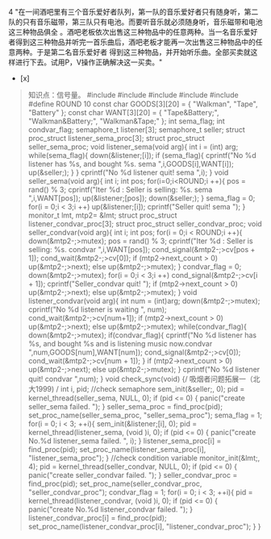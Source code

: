4
"在一间酒吧里有三个音乐爱好者队列，第一队的音乐爱好者只有随身听，第二队的只有音乐磁带，第三队只有电池。而要听音乐就必须随身听，音乐磁带和电池这三种物品俱全
。酒吧老板依次出售这三种物品中的任意两种。当一名音乐爱好者得到这三种物品并听完一首乐曲后，酒吧老板才能再一次出售这三种物品中的任意两种。于是第二名音乐爱好者
得到这三种物品，并开始听乐曲。全部买卖就这样进行下去。试用P，V操作正确解决这一买卖。"
- [x]  

> 知识点：信号量。
> #include  #include  #include  #include  #include  #define ROUND 10 const char
> GOODS[3][20] = { "Walkman", "Tape", "Battery" }; const char WANT[3][20] = {
> "Tape&amp;Battery;", "Walkman&amp;Battery;", "Walkman&amp;Tape;" }; int
> sema_flag; int condvar_flag; semaphore_t listener[3]; semaphore_t seller;
> struct proc_struct listener_sema_proc[3]; struct proc_struct
> seller_sema_proc; void listener_sema(void arg){ int i = (int) arg;
> while(sema_flag){ down(&amp;listener;[i]); if (sema_flag){ cprintf("No %d
> listener has %s, and bought %s. sema 
> ",i,GOODS[i],WANT[i]);
> up(&amp;seller;); } } cprintf("No %d listener quit! sema
> ",i); } void
> seller_sema(void arg){ int i; int pos; for(i=0;i<ROUND;i ++){ pos = rand() %
> 3; cprintf("Iter %d : Seller is selling: %s. sema 
> ",i,WANT[pos]);
> up(&amp;listener;[pos]); down(&amp;seller;); } sema_flag = 0; for(i = 0;i <
> 3;i ++) up(&amp;listener;[i]); cprintf("Seller quit! sema
> "); } monitor_t
> lmt, mtp2= &amp;lmt; struct proc_struct listener_condvar_proc[3]; struct
> proc_struct seller_condvar_proc; void seller_condvar(void arg){ int i; int
> pos; for(i = 0;i < ROUND;i ++){ down(&amp;mtp2-;>mutex); pos = rand() % 3;
> cprintf("Iter %d : Seller is selling: %s. condvar
> ",i,WANT[pos]);
> cond_signal(&amp;mtp2-;>cv[pos + 1]); cond_wait(&amp;mtp2-;>cv[0]); if
> (mtp2->next_count > 0) up(&amp;mtp2-;>next); else up(&amp;mtp2-;>mutex); }
> condvar_flag = 0; down(&amp;mtp2-;>mutex); for(i = 0;i < 3;i ++)
> cond_signal(&amp;mtp2-;>cv[i + 1]); cprintf("Seller_condvar quit! 
> "); if
> (mtp2->next_count > 0) up(&amp;mtp2-;>next); else up(&amp;mtp2-;>mutex); }
> void listener_condvar(void arg){ int num = (int)arg; down(&amp;mtp2-;>mutex);
> cprintf("No %d listener is waiting
> ", num); cond_wait(&amp;mtp2-;>cv[num+1]);
> if (mtp2->next_count > 0) up(&amp;mtp2-;>next); else up(&amp;mtp2-;>mutex);
> while(condvar_flag){ down(&amp;mtp2-;>mutex); if(condvar_flag){ cprintf("No %d
> listener has %s, and bought %s and is listening music now.condvar
> ",num,GOODS[num],WANT[num]); cond_signal(&amp;mtp2-;>cv[0]);
> cond_wait(&amp;mtp2-;>cv[num + 1]); } if (mtp2->next_count > 0)
> up(&amp;mtp2-;>next); else up(&amp;mtp2-;>mutex); } cprintf("No %d listener
> quit! condvar 
> ",num); } void check_sync(void) {/ 吸烟者问题拓展一（北大1999) / int i,
> pid; //check semaphore sem_init(&amp;seller;, 0); pid =
> kernel_thread(seller_sema, NULL, 0); if (pid <= 0) { panic("create seller_sema
> failed.
> "); } seller_sema_proc = find_proc(pid);
> set_proc_name(seller_sema_proc, "seller_sema_proc"); sema_flag = 1; for(i = 0;
> i < 3; ++i){ sem_init(&amp;listener;[i], 0); pid =
> kernel_thread(listener_sema, (void )i, 0); if (pid <= 0) { panic("create
> No.%d listener_sema failed.
> ", i); } listener_sema_proc[i] = find_proc(pid);
> set_proc_name(listener_sema_proc[i], "listener_sema_proc"); } //check
> condition variable monitor_init(&amp;lmt;, 4); pid =
> kernel_thread(seller_condvar, NULL, 0); if (pid <= 0) { panic("create
> seller_condvar failed.
> "); } seller_condvar_proc = find_proc(pid);
> set_proc_name(seller_condvar_proc, "seller_condvar_proc"); condvar_flag = 1;
> for(i = 0; i < 3; ++i){ pid = kernel_thread(listener_condvar, (void )i, 0);
> if (pid <= 0) { panic("create No.%d listener_condvar failed.
> "); }
> listener_condvar_proc[i] = find_proc(pid);
> set_proc_name(listener_condvar_proc[i], "listener_condvar_proc"); } }
